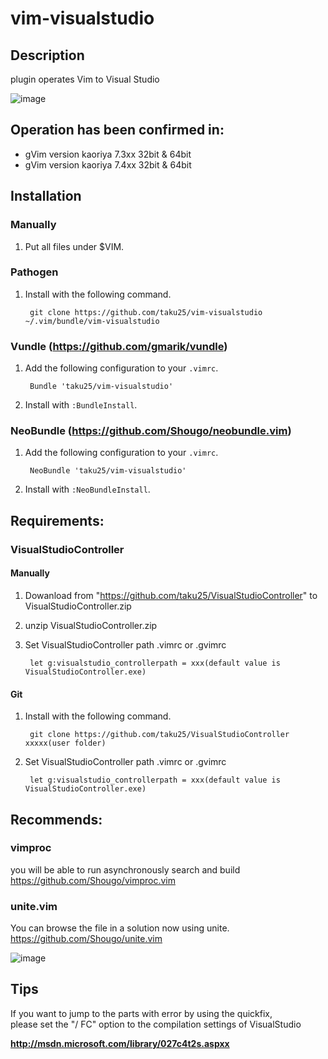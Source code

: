 # vim-visualstudio  

## Description
plugin operates Vim to Visual Studio

![image](https://dl.dropboxusercontent.com/u/45602523/vim-visualstudio.gif)

## Operation has been confirmed in:
* gVim version kaoriya 7.3xx 32bit & 64bit
* gVim version kaoriya 7.4xx 32bit & 64bit

## Installation
### Manually
1. Put all files under $VIM.

### Pathogen
1. Install with the following command.

        git clone https://github.com/taku25/vim-visualstudio ~/.vim/bundle/vim-visualstudio

### Vundle (https://github.com/gmarik/vundle)
1. Add the following configuration to your `.vimrc`.

        Bundle 'taku25/vim-visualstudio'

2. Install with `:BundleInstall`.

### NeoBundle (https://github.com/Shougo/neobundle.vim)
1. Add the following configuration to your `.vimrc`.

        NeoBundle 'taku25/vim-visualstudio'

2. Install with `:NeoBundleInstall`.

## Requirements:
### VisualStudioController
#### Manually
1. Dowanload from "https://github.com/taku25/VisualStudioController" to VisualStudioController.zip
2. unzip VisualStudioController.zip
3. Set VisualStudioController path .vimrc or .gvimrc

        let g:visualstudio_controllerpath = xxx(default value is VisualStudioController.exe)

#### Git
1. Install with the following command.

        git clone https://github.com/taku25/VisualStudioController xxxxx(user folder)

2. Set VisualStudioController path .vimrc or .gvimrc

        let g:visualstudio_controllerpath = xxx(default value is VisualStudioController.exe)

## Recommends:
### vimproc
you will be able to run asynchronously search and build  
https://github.com/Shougo/vimproc.vim

### unite.vim
You can browse the file in a solution now using unite.  
https://github.com/Shougo/unite.vim

  ![image](https://dl.dropboxusercontent.com/u/45602523/vim-visualstudio_unite.gif)

## Tips
If you want to jump to the parts with error by using the quickfix,  
please set the "/ FC" option to the compilation settings of VisualStudio

  **http://msdn.microsoft.com/library/027c4t2s.aspxx**  


